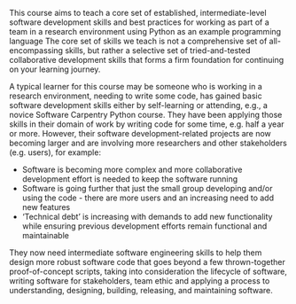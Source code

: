 This course aims to teach a core set of established, intermediate-level software development skills and 
best practices for working as part of a team in a research environment using Python as an example programming language
The core set of skills we teach is not a comprehensive set of all-encompassing skills, 
but rather a selective set of tried-and-tested collaborative development skills that forms a firm foundation for continuing 
on your learning journey.

A typical learner for this course may be someone who is working in a research environment, needing to write some code, 
has gained basic software development skills either by self-learning or attending, e.g., a novice Software Carpentry Python course. 
They have been applying those skills in their domain of work by writing code for some time, e.g. half a year or more.
However, their software development-related projects are now becoming larger and are 
involving more researchers and other stakeholders (e.g. users), for example:
* Software is becoming more complex and more collaborative development effort is needed to keep the software running
* Software is going further that just the small group developing and/or using the code - there are more users and an increasing need to add new features
* ‘Technical debt’ is increasing with demands to add new functionality while ensuring previous development efforts remain functional and maintainable

They now need intermediate software engineering skills to help them design more robust software code that goes beyond a 
few thrown-together proof-of-concept scripts, taking into consideration the lifecycle of software, 
writing software for stakeholders, team ethic and applying a process to understanding, designing, building, releasing, 
and maintaining software.
